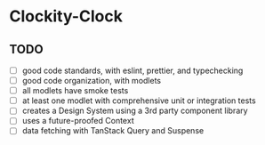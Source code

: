 # Clockity-Clock

## TODO

- [ ] good code standards, with eslint, prettier, and typechecking
- [ ] good code organization, with modlets
- [ ] all modlets have smoke tests
- [ ] at least one modlet with comprehensive unit or integration tests
- [ ] creates a Design System using a 3rd party component library
- [ ] uses a future-proofed Context
- [ ] data fetching with TanStack Query and Suspense

